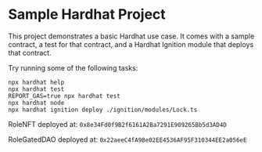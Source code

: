 # Sample Hardhat Project

This project demonstrates a basic Hardhat use case. It comes with a sample contract, a test for that contract, and a Hardhat Ignition module that deploys that contract.

Try running some of the following tasks:

```shell
npx hardhat help
npx hardhat test
REPORT_GAS=true npx hardhat test
npx hardhat node
npx hardhat ignition deploy ./ignition/modules/Lock.ts
```

RoleNFT deployed at: `0x8e34Fd0f9B2f6161A2Ba7291E909265Bb5d3AD4D`

RoleGatedDAO deployed at: `0x22aeeC4fA98e02EE4536AF95F310344EE2a056eE`
